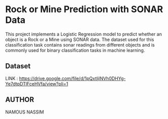 # Rock or Mine Prediction with SONAR Data

This project implements a Logistic Regression model to predict whether an object is a Rock or a Mine using SONAR data. The dataset used for this classification task contains sonar readings from different objects and is commonly used for binary classification tasks in machine learning.
 
 
## Dataset

LINK :  https://drive.google.com/file/d/1pQxtljlNVh0DHYg-Ye7dtpDTlFceHVfa/view?pli=1
  
 ## AUTHOR 
 NAMOUS NASSIM  